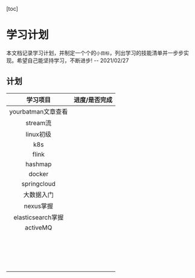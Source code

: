 [toc]

# 学习计划

本文档记录学习计划，并制定一个个的`小目标`，列出学习的技能清单并一步步实现。希望自己能坚持学习，不断进步!																													 --  2021/02/27

## 计划

|      学习项目      | 进度/是否完成 |
| :----------------: | :-----------: |
| yourbatman文章查看 |               |
|      stream流      |               |
|     linux初级      |               |
|        k8s         |               |
|       flink        |               |
|      hashmap       |               |
|       docker       |               |
|    springcloud     |               |
|     大数据入门     |               |
|     nexus掌握      |               |
| elasticsearch掌握  |               |
|      activeMQ      |               |
|                    |               |
|                    |               |
|                    |               |
|                    |               |
|                    |               |
|                    |               |
|                    |               |
|                    |               |
|                    |               |
|                    |               |
|                    |               |
|                    |               |
|                    |               |
|                    |               |
|                    |               |
|                    |               |
|                    |               |